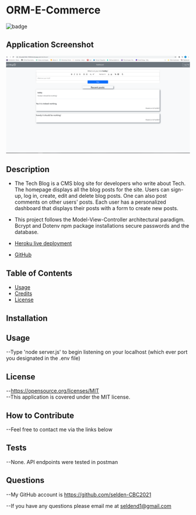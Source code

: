 # ORM-E-Commerce
  ![badge](https://img.shields.io/badge/license-MIT-yellow)
## Application Screenshot
![alt text](public/images/MVC-Heroku.png)
## Description
- The Tech Blog is a CMS blog site for developers who write about Tech. The homepage displays all the blog posts for the site. Users can sign-up, log in, create, edit and delete blog posts. One can also post comments on other users' posts. Each user has a personalized dashboard that displays their posts with a form to create new posts.
- This project follows the Model-View-Controller architectural paradigm. Bcrypt and Dotenv npm package           installations secure passwords and the database.

- [Heroku live deployment](https://shrouded-falls-19506.herokuapp.com/login)
- [GitHub](https://github.com/selden-CBC2021/MVC-TechBlog)
## Table of Contents
  - [Usage](#usage)
  - [Credits](#credits)
  - [License](#license)
## Installation
## Usage
  --Type 'node server.js' to begin listening on your localhost (which ever port you designated in the .env file)
## License
  --https://opensource.org/licenses/MIT
  <br />
  --This application is covered under the MIT license.
  ## How to Contribute
  --Feel free to contact me via the links below
  ## Tests
  --None. API endpoints were tested in postman
  ## Questions
  --My GitHub account is https://github.com/selden-CBC2021

  --If you have any questions please email me at seldend1@gmail.com
  









